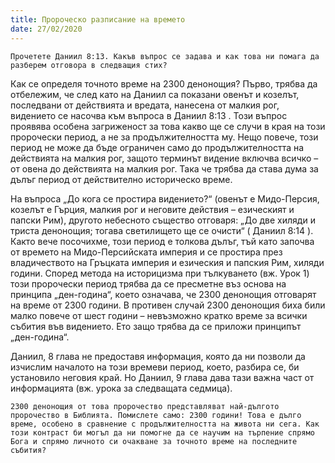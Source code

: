 ```yaml
---
title: Пророческо разписание на времето
date: 27/02/2020
---
```


`Прочетете Даниил 8:13. Какъв въпрос се задава и как това ни помага да разберем отговора в следващия стих?`

Как се определя точното време на 2300 денонощия? Първо, трябва да отбележим, че след като на Даниил са показани овенът и козелът, последвани от действията и вредата, нанесена от малкия рог, видението се насочва към въпроса в Даниил 8:13 . Този въпрос проявява особена загриженост за това какво ще се случи в края на този пророчески период, а не за продължителността му. Нещо повече, този период не може да бъде ограничен само до продължителността на действията на малкия рог, защото терминът видение включва всичко – от овена до действията на малкия рог. Така че трябва да става дума за дълъг период от действително историческо време.

На въпроса „До кога се простира видението?“ (овенът е Мидо-Персия, козелът е Гърция, малкия рог и неговите действия – езическият и папски Рим), другото небесното същество отговаря: „До две хиляди и триста денонощия; тогава светилището ще се очисти“ ( Даниил 8:14 ). Както вече посочихме, този период е толкова дълъг, тъй като започва от времето на Мидо-Персийската империя и се простира през владичеството на Гръцката империя и езическия и папския Рим, хиляди години. Според метода на историцизма при тълкуването (вж. Урок 1) този пророчески период трябва да се пресметне въз основа на принципа „ден-година“, което означава, че 2300 денонощия отговарят на време от 2300 години. В противен случай 2300 денонощия биха били малко повече от шест години – невъзможно кратко време за всички събития във видението. Ето защо трябва да се приложи принципът „ден-година“.

Даниил, 8 глава не предоставя информация, която да ни позволи да изчислим началото на този времеви период, което, разбира се, би установило неговия край. Но Даниил, 9 глава дава тази важна част от информацията (вж. урока за следващата седмица).

`2300 денонощия от това пророчество представляват най-дългото пророчество в Библията. Помислете само: 2300 години! Това е дълго време, особено в сравнение с продължителността на живота ни сега. Как този контраст би могъл да ни помогне да се научим на търпение спрямо Бога и спрямо личното си очакване за точното време на последните събития?`
